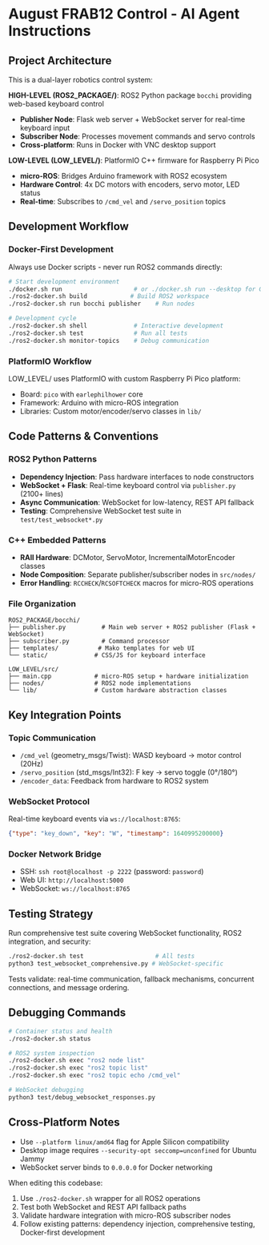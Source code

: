 # August FRAB12 Control - AI Agent Instructions

## Project Architecture

This is a dual-layer robotics control system:

**HIGH-LEVEL (ROS2_PACKAGE/)**: ROS2 Python package `bocchi` providing web-based keyboard control
- **Publisher Node**: Flask web server + WebSocket server for real-time keyboard input
- **Subscriber Node**: Processes movement commands and servo controls
- **Cross-platform**: Runs in Docker with VNC desktop support

**LOW-LEVEL (LOW_LEVEL/)**: PlatformIO C++ firmware for Raspberry Pi Pico
- **micro-ROS**: Bridges Arduino framework with ROS2 ecosystem
- **Hardware Control**: 4x DC motors with encoders, servo motor, LED status
- **Real-time**: Subscribes to `/cmd_vel` and `/servo_position` topics

## Development Workflow

### Docker-First Development
Always use Docker scripts - never run ROS2 commands directly:

```bash
# Start development environment
./docker.sh run                    # or ./docker.sh run --desktop for GUI tools
./ros2-docker.sh build            # Build ROS2 workspace
./ros2-docker.sh run bocchi publisher    # Run nodes

# Development cycle
./ros2-docker.sh shell             # Interactive development
./ros2-docker.sh test              # Run all tests
./ros2-docker.sh monitor-topics    # Debug communication
```

### PlatformIO Workflow
LOW_LEVEL/ uses PlatformIO with custom Raspberry Pi Pico platform:
- Board: `pico` with `earlephilhower` core
- Framework: Arduino with micro-ROS integration
- Libraries: Custom motor/encoder/servo classes in `lib/`

## Code Patterns & Conventions

### ROS2 Python Patterns
- **Dependency Injection**: Pass hardware interfaces to node constructors
- **WebSocket + Flask**: Real-time keyboard control via `publisher.py` (2100+ lines)
- **Async Communication**: WebSocket for low-latency, REST API fallback
- **Testing**: Comprehensive WebSocket test suite in `test/test_websocket*.py`

### C++ Embedded Patterns  
- **RAII Hardware**: DCMotor, ServoMotor, IncrementalMotorEncoder classes
- **Node Composition**: Separate publisher/subscriber nodes in `src/nodes/`
- **Error Handling**: `RCCHECK`/`RCSOFTCHECK` macros for micro-ROS operations

### File Organization
```
ROS2_PACKAGE/bocchi/
├── publisher.py          # Main web server + ROS2 publisher (Flask + WebSocket)
├── subscriber.py         # Command processor
├── templates/           # Mako templates for web UI
└── static/             # CSS/JS for keyboard interface

LOW_LEVEL/src/
├── main.cpp            # micro-ROS setup + hardware initialization  
├── nodes/              # ROS2 node implementations
└── lib/                # Custom hardware abstraction classes
```

## Key Integration Points

### Topic Communication
- `/cmd_vel` (geometry_msgs/Twist): WASD keyboard → motor control (20Hz)
- `/servo_position` (std_msgs/Int32): F key → servo toggle (0°/180°)
- `/encoder_data`: Feedback from hardware to ROS2 system

### WebSocket Protocol
Real-time keyboard events via `ws://localhost:8765`:
```json
{"type": "key_down", "key": "W", "timestamp": 1640995200000}
```

### Docker Network Bridge
- SSH: `ssh root@localhost -p 2222` (password: `password`)
- Web UI: `http://localhost:5000`
- WebSocket: `ws://localhost:8765`

## Testing Strategy

Run comprehensive test suite covering WebSocket functionality, ROS2 integration, and security:
```bash
./ros2-docker.sh test                    # All tests
python3 test_websocket_comprehensive.py # WebSocket-specific
```

Tests validate: real-time communication, fallback mechanisms, concurrent connections, and message ordering.

## Debugging Commands

```bash
# Container status and health
./ros2-docker.sh status

# ROS2 system inspection  
./ros2-docker.sh exec "ros2 node list"
./ros2-docker.sh exec "ros2 topic list"
./ros2-docker.sh exec "ros2 topic echo /cmd_vel"

# WebSocket debugging
python3 test/debug_websocket_responses.py
```

## Cross-Platform Notes
- Use `--platform linux/amd64` flag for Apple Silicon compatibility
- Desktop image requires `--security-opt seccomp=unconfined` for Ubuntu Jammy
- WebSocket server binds to `0.0.0.0` for Docker networking

When editing this codebase:
1. Use `./ros2-docker.sh` wrapper for all ROS2 operations
2. Test both WebSocket and REST API fallback paths  
3. Validate hardware integration with micro-ROS subscriber nodes
4. Follow existing patterns: dependency injection, comprehensive testing, Docker-first development